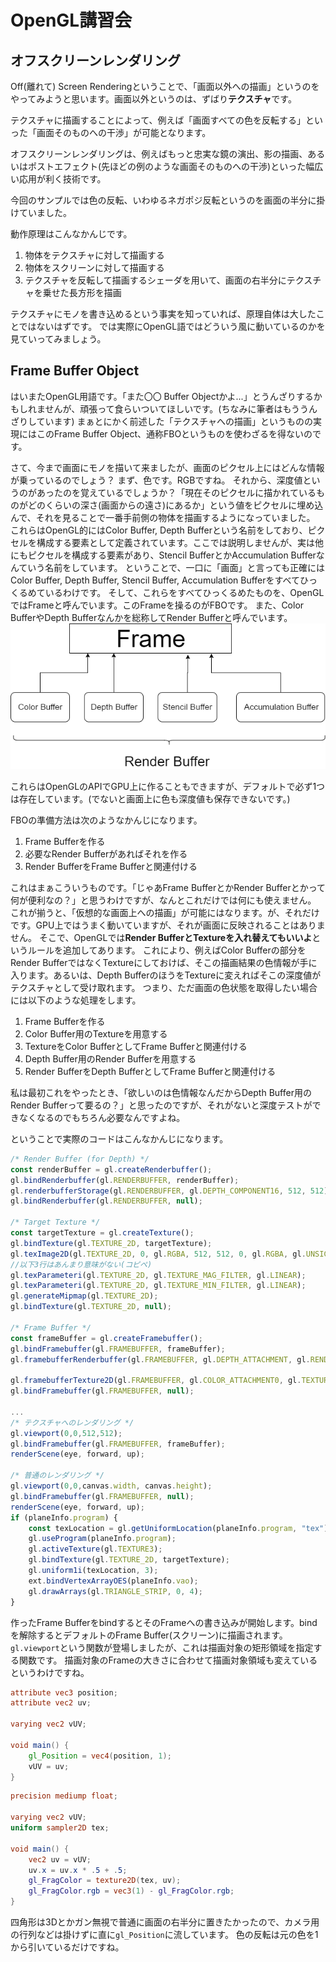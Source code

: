 # OpenGL講習会
## オフスクリーンレンダリング

Off(離れて) Screen Renderingということで、「画面以外への描画」というのをやってみようと思います。画面以外というのは、ずばり**テクスチャ**です。

テクスチャに描画することによって、例えば「画面すべての色を反転する」といった「画面そのものへの干渉」が可能となります。

オフスクリーンレンダリングは、例えばもっと忠実な鏡の演出、影の描画、あるいはポストエフェクト(先ほどの例のような画面そのものへの干渉)といった幅広い応用が利く技術です。

今回のサンプルでは色の反転、いわゆるネガポジ反転というのを画面の半分に掛けていました。

動作原理はこんなかんじです。

1. 物体をテクスチャに対して描画する
1. 物体をスクリーンに対して描画する
1. テクスチャを反転して描画するシェーダを用いて、画面の右半分にテクスチャを乗せた長方形を描画

テクスチャにモノを書き込めるという事実を知っていれば、原理自体は大したことではないはずです。
では実際にOpenGL語ではどういう風に動いているのかを見ていってみましょう。

## Frame Buffer Object
はいまたOpenGL用語です。「また〇〇 Buffer Objectかよ...」とうんざりするかもしれませんが、頑張って食らいついてほしいです。(ちなみに筆者はもううんざりしています)
まぁとにかく前述した「テクスチャへの描画」というものの実現にはこのFrame Buffer Object、通称FBOというものを使わざるを得ないのです。

さて、今まで画面にモノを描いて来ましたが、画面のピクセル上にはどんな情報が乗っているのでしょう？
まず、色です。RGBですね。
それから、深度値というのがあったのを覚えているでしょうか？「現在そのピクセルに描かれているものがどのくらいの深さ(画面からの遠さ)にあるか」という値をピクセルに埋め込んで、それを見ることで一番手前側の物体を描画するようになっていました。
これらはOpenGL的にはColor Buffer, Depth Bufferという名前をしており、ピクセルを構成する要素として定義されています。ここでは説明しませんが、実は他にもピクセルを構成する要素があり、Stencil BufferとかAccumulation Bufferなんていう名前をしています。
ということで、一口に「画面」と言っても正確にはColor Buffer, Depth Buffer, Stencil Buffer, Accumulation Bufferをすべてひっくるめているわけです。
そして、これらをすべてひっくるめたものを、OpenGLではFrameと呼んでいます。このFrameを操るのがFBOです。
また、Color BufferやDepth Bufferなんかを総称してRender Bufferと呼んでいます。
![](FBO.png)

これらはOpenGLのAPIでGPU上に作ることもできますが、デフォルトで必ず1つは存在しています。(でないと画面上に色も深度値も保存できないです。)

FBOの準備方法は次のようなかんじになります。

1. Frame Bufferを作る
1. 必要なRender Bufferがあればそれを作る
1. Render BufferをFrame Bufferと関連付ける

これはまぁこういうものです。「じゃあFrame BufferとかRender Bufferとかって何が便利なの？」と思うわけですが、なんとこれだけでは何にも使えません。
これが揃うと、「仮想的な画面上への描画」が可能にはなります。が、それだけです。GPU上ではうまく動いていますが、それが画面に反映されることはありません。
そこで、OpenGLでは**Render BufferとTextureを入れ替えてもいいよ**というルールを追加してあります。
これにより、例えばColor Bufferの部分をRender BufferではなくTextureにしておけば、そこの描画結果の色情報が手に入ります。あるいは、Depth BufferのほうをTextureに変えればそこの深度値がテクスチャとして受け取れます。
つまり、ただ画面の色状態を取得したい場合には以下のような処理をします。

1. Frame Bufferを作る
1. Color Buffer用のTextureを用意する
1. TextureをColor BufferとしてFrame Bufferと関連付ける
1. Depth Buffer用のRender Bufferを用意する
1. Render BufferをDepth BufferとしてFrame Bufferと関連付ける

私は最初これをやったとき、「欲しいのは色情報なんだからDepth Buffer用のRender Bufferって要るの？」と思ったのですが、それがないと深度テストができなくなるのでもちろん必要なんですよね。

ということで実際のコードはこんなかんじになります。

```javascript
/* Render Buffer (for Depth) */
const renderBuffer = gl.createRenderbuffer();
gl.bindRenderbuffer(gl.RENDERBUFFER, renderBuffer);
gl.renderbufferStorage(gl.RENDERBUFFER, gl.DEPTH_COMPONENT16, 512, 512); //512x512でDepth Buffer用のRender Bufferという設定にする
gl.bindRenderbuffer(gl.RENDERBUFFER, null);

/* Target Texture */
const targetTexture = gl.createTexture();
gl.bindTexture(gl.TEXTURE_2D, targetTexture);
gl.texImage2D(gl.TEXTURE_2D, 0, gl.RGBA, 512, 512, 0, gl.RGBA, gl.UNSIGNED_BYTE, null); //RGBAを格納できる512x512のテクスチャを作る。初期値はnull。
//以下3行はあんまり意味がない(コピペ)
gl.texParameteri(gl.TEXTURE_2D, gl.TEXTURE_MAG_FILTER, gl.LINEAR);
gl.texParameteri(gl.TEXTURE_2D, gl.TEXTURE_MIN_FILTER, gl.LINEAR);
gl.generateMipmap(gl.TEXTURE_2D);
gl.bindTexture(gl.TEXTURE_2D, null);

/* Frame Buffer */
const frameBuffer = gl.createFramebuffer();
gl.bindFramebuffer(gl.FRAMEBUFFER, frameBuffer);
gl.framebufferRenderbuffer(gl.FRAMEBUFFER, gl.DEPTH_ATTACHMENT, gl.RENDERBUFFER, renderBuffer); // Frame BufferにDepth用のRender Bufferを関連付け

gl.framebufferTexture2D(gl.FRAMEBUFFER, gl.COLOR_ATTACHMENT0, gl.TEXTURE_2D, targetTexture, 0); // Fraem BufferにColor用のTextureを関連付け
gl.bindFramebuffer(gl.FRAMEBUFFER, null);

...
/* テクスチャへのレンダリング */
gl.viewport(0,0,512,512);
gl.bindFramebuffer(gl.FRAMEBUFFER, frameBuffer);
renderScene(eye, forward, up);

/* 普通のレンダリング */
gl.viewport(0,0,canvas.width, canvas.height);
gl.bindFramebuffer(gl.FRAMEBUFFER, null);
renderScene(eye, forward, up);
if (planeInfo.program) {
    const texLocation = gl.getUniformLocation(planeInfo.program, "tex");
    gl.useProgram(planeInfo.program);
    gl.activeTexture(gl.TEXTURE3);
    gl.bindTexture(gl.TEXTURE_2D, targetTexture);
    gl.uniform1i(texLocation, 3);
    ext.bindVertexArrayOES(planeInfo.vao);
    gl.drawArrays(gl.TRIANGLE_STRIP, 0, 4);
}
```

作ったFrame BufferをbindするとそのFrameへの書き込みが開始します。bindを解除するとデフォルトのFrame Buffer(スクリーン)に描画されます。
`gl.viewport`という関数が登場しましたが、これは描画対象の矩形領域を指定する関数です。
描画対象のFrameの大きさに合わせて描画対象領域も変えているというわけですね。

```glsl
attribute vec3 position;
attribute vec2 uv;

varying vec2 vUV;

void main() {
    gl_Position = vec4(position, 1);
    vUV = uv;
}
```
```glsl
precision mediump float;

varying vec2 vUV;
uniform sampler2D tex;

void main() {
    vec2 uv = vUV;
    uv.x = uv.x * .5 + .5;
    gl_FragColor = texture2D(tex, uv);
    gl_FragColor.rgb = vec3(1) - gl_FragColor.rgb;
}
```
四角形は3Dとかガン無視で普通に画面の右半分に置きたかったので、カメラ用の行列などは掛けずに直に`gl_Position`に流しています。
色の反転は元の色を1から引いているだけですね。
